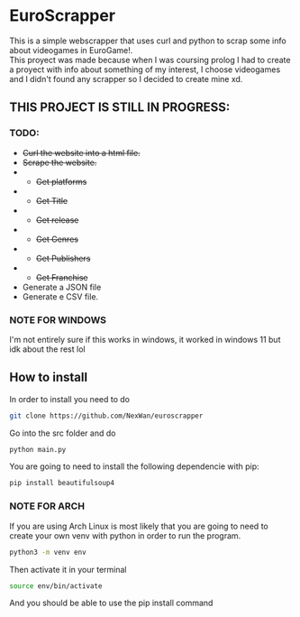 # EuroScrapper

This is a simple webscrapper that uses curl and python to scrap some info about videogames in EuroGame!.  
This proyect was made because when I was coursing prolog I had to create a proyect with info about something of my interest, I choose videogames
and I didn't found any scrapper so I decided to create mine xd.

## THIS PROJECT IS STILL IN PROGRESS:
### TODO:
- ~~Curl the website into a html file.~~
- ~~Scrape the website.~~
- - ~~Get platforms~~
- - ~~Get Title~~
- - ~~Get release~~
- - ~~Get Genres~~
- - ~~Get Publishers~~
- - ~~Get Franchise~~
- Generate a JSON file 
- Generate e CSV file.

### NOTE FOR WINDOWS
I'm not entirely sure if this works in windows, it worked in windows 11 but idk about the rest lol

## How to install  


In order to install you need to do 
```sh
git clone https://github.com/NexWan/euroscrapper
```
Go into the src folder and do 
```sh
python main.py
```

You are going to need to install the following dependencie with pip:
```sh
pip install beautifulsoup4
```

### NOTE FOR ARCH
If you are using Arch Linux is most likely that you are going to need to create your own venv with python in order to run the program.
```sh
python3 -m venv env
```
Then activate it in your terminal
```sh
source env/bin/activate
```
And you should be able to use the pip install command
